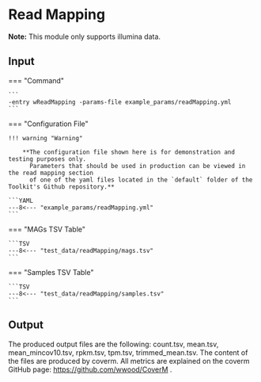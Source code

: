# Read Mapping

**Note:** This module only supports illumina data. 

## Input

=== "Command"

    ```
    -entry wReadMapping -params-file example_params/readMapping.yml
    ```

=== "Configuration File"

    !!! warning "Warning"
     
        **The configuration file shown here is for demonstration and testing purposes only. 
          Parameters that should be used in production can be viewed in the read mapping section 
          of one of the yaml files located in the `default` folder of the Toolkit's Github repository.**

    ```YAML
    ---8<--- "example_params/readMapping.yml"
    ```

=== "MAGs TSV Table"

    ```TSV
    ---8<--- "test_data/readMapping/mags.tsv"
    ```

=== "Samples TSV Table"

    ```TSV
    ---8<--- "test_data/readMapping/samples.tsv"
    ```

## Output

The produced output files are the following: count.tsv, mean.tsv, mean_mincov10.tsv, rpkm.tsv, tpm.tsv, trimmed_mean.tsv.
The content of the files are produced by coverm. All metrics are explained on the coverm GitHub page: https://github.com/wwood/CoverM .


